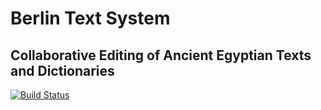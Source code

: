 # Berlin Text System 
## Collaborative Editing of Ancient Egyptian Texts and Dictionaries

[![Build Status](https://travis-ci.org/JKatzwinkel/bts.svg?branch=travis_CI_xtext)](https://travis-ci.org/JKatzwinkel/bts)


